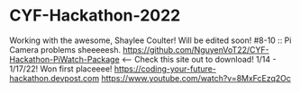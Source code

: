 # CYF-Hackathon-2022
Working with the awesome, Shaylee Coulter!
Will be edited soon!
#8-10 :: Pi Camera problems sheeeeesh.
https://github.com/NguyenVoT22/CYF-Hackathon-PiWatch-Package <-- Check this site out to download! 1/14 - 1/17/22! Won first placeeee! https://coding-your-future-hackathon.devpost.com https://www.youtube.com/watch?v=8MxFcEzq2Oc 
